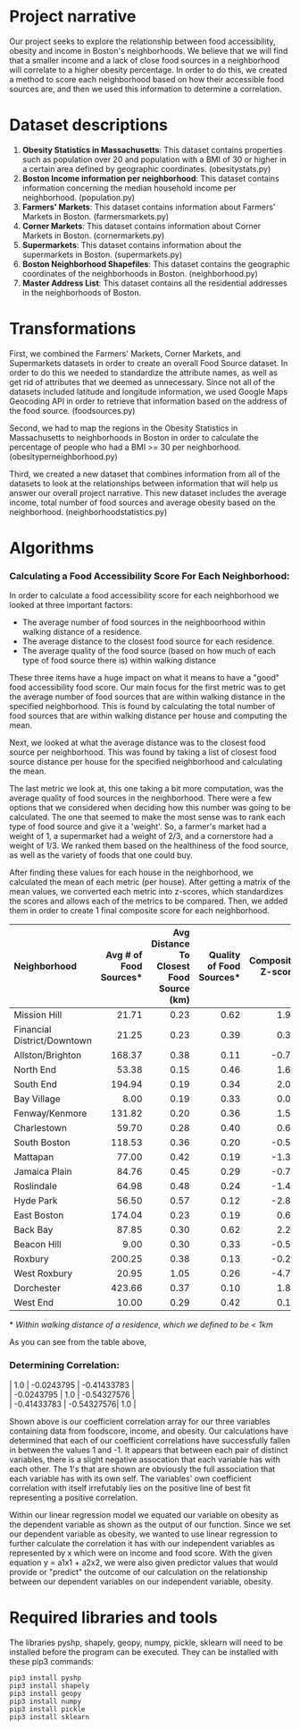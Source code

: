 # Project narrative

Our project seeks to explore the relationship between food accessibility, obesity and income in Boston's neighborhoods. We believe that we will find that a smaller income and a lack of close food sources in a neighborhood will correlate to a higher obesity percentage. In order to do this, we created a method to score each neighborhood based on how their accessible food sources are, and then we used this information to determine a correlation.
# Dataset descriptions

1. **Obesity Statistics in Massachusetts**: This dataset contains properties such as population over 20 and population with a BMI of 30 or higher in a certain area defined by geographic coordinates. (obesitystats.py)
2. **Boston Income information per neighborhood**: This dataset contains information concerning the median household income per neighborhood. (population.py)
3. **Farmers' Markets**: This dataset contains information about Farmers' Markets in Boston. (farmersmarkets.py)
4. **Corner Markets**: This dataset contains information about Corner Markets in Boston. (cornermarkets.py)
5. **Supermarkets**: This dataset contains information about the supermarkets in Boston. (supermarkets.py)
6. **Boston Neighborhood Shapefiles**: This dataset contains the geographic coordinates of the neighborhoods in Boston. (neighborhood.py)
7. **Master Address List**: This dataset contains all the residential addresses in the neighborhoods of Boston.

# Transformations

First, we combined the Farmers' Markets, Corner Markets, and Supermarkets datasets in order to create an overall Food Source dataset. In order to do this we needed to standardize the attribute names, as well as get rid of attributes that we deemed as unnecessary. Since not all of the datasets included latitude and longitude information, we used Google Maps Geocoding API in order to retrieve that information based on the address of the food source. (foodsources.py)

Second, we had to map the regions in the Obesity Statistics in Massachusetts to neighborhoods in Boston in order to calculate the percentage of people who had a BMI >= 30 per neighborhood. (obesityperneighborhood.py)

Third, we created a new dataset that combines information from all of the datasets to look at the relationships between information that will help us answer our overall project narrative. This new dataset includes the average income, total number of food sources and average obesity based on the neighborhood. (neighborhoodstatistics.py)

# Algorithms

### Calculating a Food Accessibility Score For Each Neighborhood: ###
In order to calculate a food accessibility score for each neighborhood we looked at three important factors: 
* The average number of food sources in the neighboorhood within walking distance of a residence. 
* The average distance to the closest food source for each residence.
* The average quality of the food source (based on how much of each type of food source there is) within walking distance

These three items have a huge impact on what it means to have a "good" food accessibility food score. Our main focus for the first metric was to get the average number of food sources that are within walking distance in the specified neighborhood. This is found by calculating the total number of food sources that are within walking distance per house and computing the mean. 

Next, we looked at what the average distance was to the closest food source per neighborhood. This was found by taking a list of closest food source distance per house for the specified neighborhood and calculating the mean. 

The last metric we look at, this one taking a bit more computation, was the average quality of food sources in the neighborhood. There were a few options that we considered when deciding how this number was going to be calculated. The one that seemed to make the most sense was to rank each type of food source and give it a 'weight'. So, a farmer's market had a weight of 1, a supermarket had a weight of 2/3, and a cornerstore had a weight of 1/3. We ranked them based on the healthiness of the food source, as well as the variety of foods that one could buy.

After finding these values for each house in the neighborhood, we calculated the mean of each metric (per house). After getting a matrix of the mean values, we converted each metric into z-scores, which standardizes the scores and allows each of the metrics to be compared. Then, we added them in order to create 1 final composite score for each neighborhood.

| Neighborhood                |   Avg # of Food Sources* |   Avg Distance To Closest Food Source (km) |   Quality of Food Sources* |   Composite Z-score |
|:----------------------------|-------------------------:|-------------------------------------------:|---------------------------:|--------------------:|
| Mission Hill                |                    21.71 |                                       0.23 |                       0.62 |                1.96 |
| Financial District/Downtown |                    21.25 |                                       0.23 |                       0.39 |                0.37 |
| Allston/Brighton            |                   168.37 |                                       0.38 |                       0.11 |               -0.73 |
| North End                   |                    53.38 |                                       0.15 |                       0.46 |                1.60 |
| South End                   |                   194.94 |                                       0.19 |                       0.34 |                2.02 |
| Bay Village                 |                     8.00 |                                       0.19 |                       0.33 |                0.07 |
| Fenway/Kenmore              |                   131.82 |                                       0.20 |                       0.36 |                1.51 |
| Charlestown                 |                    59.70 |                                       0.28 |                       0.40 |                0.64 |
| South Boston                |                   118.53 |                                       0.36 |                       0.20 |               -0.50 |
| Mattapan                    |                    77.00 |                                       0.42 |                       0.19 |               -1.39 |
| Jamaica Plain               |                    84.76 |                                       0.45 |                       0.29 |               -0.75 |
| Roslindale                  |                    64.98 |                                       0.48 |                       0.24 |               -1.42 |
| Hyde Park                   |                    56.50 |                                       0.57 |                       0.12 |               -2.82 |
| East Boston                 |                   174.04 |                                       0.23 |                       0.19 |                0.67 |
| Back Bay                    |                    87.85 |                                       0.30 |                       0.62 |                2.26 |
| Beacon Hill                 |                     9.00 |                                       0.30 |                       0.33 |               -0.51 |
| Roxbury                     |                   200.25 |                                       0.38 |                       0.13 |               -0.25 |
| West Roxbury                |                    20.95 |                                       1.05 |                       0.26 |               -4.76 |
| Dorchester                  |                   423.66 |                                       0.37 |                       0.10 |                1.88 |
| West End                    |                    10.00 |                                       0.29 |                       0.42 |                0.16 |


\* *Within walking distance of a residence, which we defined to be < 1km*

As you can see from the table above, 

### Determining Correlation: ###

| 1.0         | -0.0243795  | -0.41433783  |                       
| -0.0243795  |   1.0       | -0.54327576  |                       
| -0.41433783 |  -0.54327576|  1.0         |



Shown above is our coefficient correlation array
for our three variables containing data from foodscore, 
income, and obesity. Our calculations have determined that
each of our coefficient correlations have successfully fallen
in between the values 1 and -1. It appears that between each
pair of distinct variables, there is a slight negative assocation
that each variable has with each other. The 1's that are shown
are obviously the full association that each variable has with its 
own self. The variables' own coefficient correlation with itself
irrefutably lies on the positive line of best fit representing a 
positive correlation. 

Within our linear regression model we equated our variable on obesity 
as the dependent variable as shown as the output of our function. Since we
set our dependent variable as obesity, we wanted to use linear regression
to further calculate the correlation it has with our independent variables
as represented by x which were on income and food score. With the given 
equation y = a1x1 + a2x2, we were also given predictor values that would
provide or "predict" the outcome of our calculation on the relationship
between our dependent variables on our independent variable, obesity.

# Required libraries and tools
The libraries pyshp, shapely, geopy, numpy, pickle, sklearn will need to be installed before the program can be executed. They can be installed with these pip3 commands:
```
pip3 install pyshp
pip3 install shapely
pip3 install geopy
pip3 install numpy
pip3 install pickle
pip3 install sklearn
```
